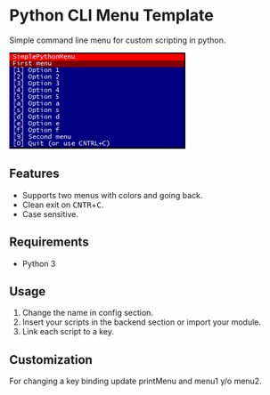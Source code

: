 # Python CLI Menu Template
Simple command line menu for custom scripting in python.

![](menu.png?raw=true)

## Features
* Supports two menus with colors and going back.
* Clean exit on <kbd>CNTR</kbd>+<kbd>C</kbd>. 
* Case sensitive.

## Requirements
* Python 3

## Usage
1. Change the name in config section.
2. Insert your scripts in the backend section or import your module.
3. Link each script to a key.

## Customization
For changing a key binding update printMenu and menu1 y/o menu2.
